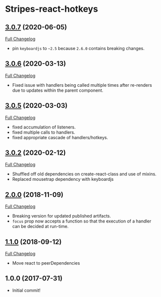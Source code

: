 # Stripes-react-hotkeys

## [3.0.7](https://github.com/folio-org/stripes-react-hotkeys/tree/v3.0.7) (2020-06-05)
[Full Changelog](https://github.com/folio-org/stripes-react-hotkeys/compare/v3.0.6...v3.0.7)

* pin `keyboardjs` to `~2.5` because `2.6.0` contains breaking changes.

## [3.0.6](https://github.com/folio-org/stripes-react-hotkeys/tree/v3.0.6) (2020-03-13)
[Full Changelog](https://github.com/folio-org/stripes-react-hotkeys/compare/v3.0.5...v3.0.6)

* Fixed issue with handlers being called multiple times after re-renders due to updates within the parent component.

## [3.0.5](https://github.com/folio-org/stripes-react-hotkeys/tree/v3.0.5) (2020-03-03)
[Full Changelog](https://github.com/folio-org/stripes-react-hotkeys/compare/v3.0.2...v3.0.5)

* fixed accumulation of listeners.
* fixed multiple calls to handlers.
* fixed appropriate cascade of handlers/hotkeys.

## [3.0.2](https://github.com/folio-org/stripes-react-hotkeys/tree/v3.0.2) (2020-02-12)
[Full Changelog](https://github.com/folio-org/stripes-react-hotkeys/compare/v2.0.0...v3.0.2)

* Shuffled off old dependencies on create-react-class and use of mixins.
* Replaced mousetrap dependency with keyboardjs

## [2.0.0](https://github.com/folio-org/stripes-react-hotkeys/tree/v2.0.0) (2018-11-09)
[Full Changelog](https://github.com/folio-org/stripes-react-hotkeys/compare/v1.1.0...v2.0.0)

* Breaking version for updated published artifacts.
* `focus` prop now accepts a function so that the execution of a handler can be decided at run-time.

## [1.1.0](https://github.com/folio-org/stripes-react-hotkeys/tree/v1.1.0) (2018-09-12)
[Full Changelog](https://github.com/folio-org/stripes-react-hotkeys/compare/v1.0.0...v1.1.0)

* Move react to peerDependencies

## 1.0.0 (2017-07-31)

* Initial commit!

